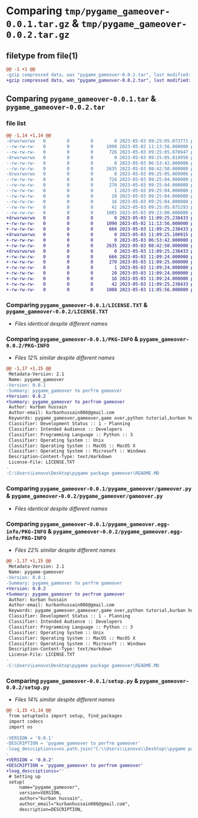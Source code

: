 # Comparing `tmp/pygame_gameover-0.0.1.tar.gz` & `tmp/pygame_gameover-0.0.2.tar.gz`

## filetype from file(1)

```diff
@@ -1 +1 @@
-gzip compressed data, was "pygame_gameover-0.0.1.tar", last modified: Wed May  3 09:25:05 2023, max compression
+gzip compressed data, was "pygame_gameover-0.0.2.tar", last modified: Wed May  3 11:09:25 2023, max compression
```

## Comparing `pygame_gameover-0.0.1.tar` & `pygame_gameover-0.0.2.tar`

### file list

```diff
@@ -1,14 +1,14 @@
-drwxrwxrwx   0        0        0        0 2023-05-03 09:25:05.073771 pygame_gameover-0.0.1/
--rw-rw-rw-   0        0        0     1090 2023-05-02 11:13:56.000000 pygame_gameover-0.0.1/LICENSE.TXT
--rw-rw-rw-   0        0        0      726 2023-05-03 09:25:05.070947 pygame_gameover-0.0.1/PKG-INFO
-drwxrwxrwx   0        0        0        0 2023-05-03 09:25:05.019950 pygame_gameover-0.0.1/pygame_gameover/
--rw-rw-rw-   0        0        0        0 2023-05-03 06:53:42.000000 pygame_gameover-0.0.1/pygame_gameover/__init__.py
--rw-rw-rw-   0        0        0     2635 2023-05-03 08:42:50.000000 pygame_gameover-0.0.1/pygame_gameover/gameover.py
-drwxrwxrwx   0        0        0        0 2023-05-03 09:25:05.069906 pygame_gameover-0.0.1/pygame_gameover.egg-info/
--rw-rw-rw-   0        0        0      726 2023-05-03 09:25:04.000000 pygame_gameover-0.0.1/pygame_gameover.egg-info/PKG-INFO
--rw-rw-rw-   0        0        0      270 2023-05-03 09:25:04.000000 pygame_gameover-0.0.1/pygame_gameover.egg-info/SOURCES.txt
--rw-rw-rw-   0        0        0        1 2023-05-03 09:25:04.000000 pygame_gameover-0.0.1/pygame_gameover.egg-info/dependency_links.txt
--rw-rw-rw-   0        0        0       20 2023-05-03 09:25:04.000000 pygame_gameover-0.0.1/pygame_gameover.egg-info/requires.txt
--rw-rw-rw-   0        0        0       16 2023-05-03 09:25:04.000000 pygame_gameover-0.0.1/pygame_gameover.egg-info/top_level.txt
--rw-rw-rw-   0        0        0       42 2023-05-03 09:25:05.075293 pygame_gameover-0.0.1/setup.cfg
--rw-rw-rw-   0        0        0     1085 2023-05-03 09:23:00.000000 pygame_gameover-0.0.1/setup.py
+drwxrwxrwx   0        0        0        0 2023-05-03 11:09:25.238433 pygame_gameover-0.0.2/
+-rw-rw-rw-   0        0        0     1090 2023-05-02 11:13:56.000000 pygame_gameover-0.0.2/LICENSE.TXT
+-rw-rw-rw-   0        0        0      666 2023-05-03 11:09:25.238433 pygame_gameover-0.0.2/PKG-INFO
+drwxrwxrwx   0        0        0        0 2023-05-03 11:09:25.180915 pygame_gameover-0.0.2/pygame_gameover/
+-rw-rw-rw-   0        0        0        0 2023-05-03 06:53:42.000000 pygame_gameover-0.0.2/pygame_gameover/__init__.py
+-rw-rw-rw-   0        0        0     2635 2023-05-03 08:42:50.000000 pygame_gameover-0.0.2/pygame_gameover/gameover.py
+drwxrwxrwx   0        0        0        0 2023-05-03 11:09:25.238433 pygame_gameover-0.0.2/pygame_gameover.egg-info/
+-rw-rw-rw-   0        0        0      666 2023-05-03 11:09:24.000000 pygame_gameover-0.0.2/pygame_gameover.egg-info/PKG-INFO
+-rw-rw-rw-   0        0        0      270 2023-05-03 11:09:25.000000 pygame_gameover-0.0.2/pygame_gameover.egg-info/SOURCES.txt
+-rw-rw-rw-   0        0        0        1 2023-05-03 11:09:24.000000 pygame_gameover-0.0.2/pygame_gameover.egg-info/dependency_links.txt
+-rw-rw-rw-   0        0        0       20 2023-05-03 11:09:24.000000 pygame_gameover-0.0.2/pygame_gameover.egg-info/requires.txt
+-rw-rw-rw-   0        0        0       16 2023-05-03 11:09:24.000000 pygame_gameover-0.0.2/pygame_gameover.egg-info/top_level.txt
+-rw-rw-rw-   0        0        0       42 2023-05-03 11:09:25.238433 pygame_gameover-0.0.2/setup.cfg
+-rw-rw-rw-   0        0        0     1008 2023-05-03 11:05:56.000000 pygame_gameover-0.0.2/setup.py
```

### Comparing `pygame_gameover-0.0.1/LICENSE.TXT` & `pygame_gameover-0.0.2/LICENSE.TXT`

 * *Files identical despite different names*

### Comparing `pygame_gameover-0.0.1/PKG-INFO` & `pygame_gameover-0.0.2/PKG-INFO`

 * *Files 12% similar despite different names*

```diff
@@ -1,17 +1,15 @@
 Metadata-Version: 2.1
 Name: pygame_gameover
-Version: 0.0.1
-Summary: pygame_gameover to perfrm gameover
+Version: 0.0.2
+Summary: pygame_gameover to perfrom gameover
 Author: kurban hussain
 Author-email: kurbanhussain086@gmail.com
 Keywords: pygame_gameover,gameover,game over,python tutorial,kurban hussain,game over in python,gameover_pygame,game over pygame,over game
 Classifier: Development Status :: 1 - Planning
 Classifier: Intended Audience :: Developers
 Classifier: Programming Language :: Python :: 3
 Classifier: Operating System :: Unix
 Classifier: Operating System :: MacOS :: MacOS X
 Classifier: Operating System :: Microsoft :: Windows
 Description-Content-Type: text/markdown
 License-File: LICENSE.TXT
-
-C:\Users\Lenovo\Desktop\pygame package gameover\README.MD
```

### Comparing `pygame_gameover-0.0.1/pygame_gameover/gameover.py` & `pygame_gameover-0.0.2/pygame_gameover/gameover.py`

 * *Files identical despite different names*

### Comparing `pygame_gameover-0.0.1/pygame_gameover.egg-info/PKG-INFO` & `pygame_gameover-0.0.2/pygame_gameover.egg-info/PKG-INFO`

 * *Files 22% similar despite different names*

```diff
@@ -1,17 +1,15 @@
 Metadata-Version: 2.1
 Name: pygame-gameover
-Version: 0.0.1
-Summary: pygame_gameover to perfrm gameover
+Version: 0.0.2
+Summary: pygame_gameover to perfrom gameover
 Author: kurban hussain
 Author-email: kurbanhussain086@gmail.com
 Keywords: pygame_gameover,gameover,game over,python tutorial,kurban hussain,game over in python,gameover_pygame,game over pygame,over game
 Classifier: Development Status :: 1 - Planning
 Classifier: Intended Audience :: Developers
 Classifier: Programming Language :: Python :: 3
 Classifier: Operating System :: Unix
 Classifier: Operating System :: MacOS :: MacOS X
 Classifier: Operating System :: Microsoft :: Windows
 Description-Content-Type: text/markdown
 License-File: LICENSE.TXT
-
-C:\Users\Lenovo\Desktop\pygame package gameover\README.MD
```

### Comparing `pygame_gameover-0.0.1/setup.py` & `pygame_gameover-0.0.2/setup.py`

 * *Files 14% similar despite different names*

```diff
@@ -1,15 +1,14 @@
 from setuptools import setup, find_packages
 import codecs
 import os
 
-VERSION = '0.0.1'
-DESCRIPTION = 'pygame_gameover to perfrm gameover'
-loag_descciptionss=os.path.join("C:\\Users\\Lenovo\\Desktop\\pygame package gameover\\README.MD")
-
+VERSION = '0.0.2'
+DESCRIPTION = 'pygame_gameover to perfrom gameover'
+loag_descciptionss=''
 # Setting up
 setup(
     name="pygame_gameover",
     version=VERSION,
     author="kurban hussain",
     author_email="kurbanhussain086@gmail.com",
     description=DESCRIPTION,
```

